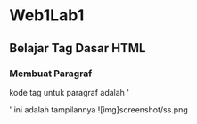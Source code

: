 # Web1Lab1
## Belajar Tag Dasar HTML

### Membuat Paragraf
kode tag untuk paragraf adalah '<p>'
ini adalah tampilannya 
![img]screenshot/ss.png